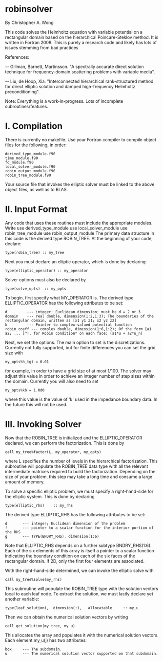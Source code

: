 # robinsolver

By Christopher A. Wong

This code solves the Helmholtz equation with variable potential on a rectangular domain based on
the hierarchical Poincare-Steklov method. It is written in Fortran 2008. This is purely a research
code and likely has lots of issues stemming from bad practices.

References:

-- Gillman, Barnett, Martinsson. "A spectrally accurate direct solution technique for
frequency-domain scattering problems with variable media".

-- Liu, de Hoop, Xia. "Interconnected hierarchical rank-structured method for direct elliptic
solution and damped high-frequency Helmholtz preconditioning".

Note: Everything is a work-in-progress. Lots of incomplete subroutines/features.

I. Compilation
==============

There is currently no makefile. Use your Fortran compiler to compile object files for the following,
in order:

    derived_type_module.f90
    time_module.f90
    fd_module.f90
    local_solver_module.f90
    robin_output_module.f90
    robin_tree_module.f90
    
Your source file that invokes the elliptic solver must be linked to the above object files, as well
as to BLAS.

II. Input Format
================

Any code that uses these routines must include the appropriate modules. Write
    use derived_type_module
    use local_solver_module
    use robin_tree_module
    use robin_output_module
The primary data structure in this code is the derived type ROBIN_TREE. At the beginning of your
code, declare:

    type(robin_tree) :: my_tree
    
Next you must declare an elliptic operator, which is done by declaring:

    type(elliptic_operator) :: my_operator
    
Solver options must also be declared by

    type(solve_opts)  :: my_opts
    
To begin, first specify what MY_OPERATOR is. The derived type ELLIPTIC_OPERATOR has the following
attributes to be set:

    d         --- integer; Euclidean dimension; must be d = 2 or 3
    domain    --- real double, dimension(1:2,1:3); The boundaries of the rectangular domain, written as [x1 y1 z1; x2 y2 z2]
    k         --- Pointer to complex-valued potential function
    robin_coeff --- complex double, dimension(1:6,1:2); Of the form [a1 a2; ... ]^T, for Robin condition* on each face: (a1*u + a2*u_n)

Next, we set the options. The main option to set is the discretizations. Currently not fully
supported, but for finite differences you can set the grid size with

    my_opts%h_tgt = 0.01
    
for example, in order to have a grid size of at most 1/100. The solver may adjust this value
in order to achieve an integer number of step sizes within the domain. Currently you will also need
to set

    my_opts%kb = 1.0d0
    
where this value is the value of 'k' used in the impedance boundary data. In the future this
will not be used.

III. Invoking Solver
====================

Now that the ROBIN_TREE is initialized and the ELLIPTIC_OPERATOR declared, we can perform the
factorization. This is done by

    call my_tree%factor(L, my_operator, my_opts)
    
where L specifies the number of levels in the hierarchical factorization. This subroutine
will populate the ROBIN_TREE data type with all the relevant intermediate matrices required to
build the factorization. Depending on the size of your problem, this step may take a long time and 
consume a large amount of memory. 

To solve a specific elliptic problem, we must specify a right-hand-side for the elliptic system.
This is done by declaring

    type(elliptic_rhs)    :: my_rhs
    
The derived type ELLIPTIC_RHS has the following attributes to be set:

    d       --- integer; Euclidean dimension of the problem
    f       --- pointer to a scalar function for the interior portion of the RHS
    g       --- TYPE(BNDRY_RHS), dimension(1:6)

Note that ELLIPTIC_RHS depends on a further subtype BNDRY_RHS(1:6). Each of the six elements of this
array is itself a pointer to a scalar function indicating the boundary condition on each of the six
faces of the rectangular domain. If 2D, only the first four elements are associated.

With the right-hand-side determined, we can invoke the elliptic solve with

    call my_tree%solve(my_rhs)
    
This subroutine will populate the ROBIN_TREE type with the solution vectors local to each leaf node.
To extract the solution, we must lastly declare yet another variable:

    type(leaf_solution),  dimension(:),   allocatable     :: my_u
    
Then we can obtain the numerical solution vectors by writing

    call get_solution(my_tree, my_u)
    
This allocates the array and populates it with the numerical solution vectors. Each element my_u(j)
has two attributes:

    box     --- The subdomain.
    u       --- The numerical solution vector supported on that subdomain.    
